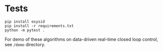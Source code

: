 # Tests
```
pip install osysid
pip install -r requirements.txt
python -m pytest .
```
For demo of these algorithms on data-driven real-time closed loop control, see `/demo` directory.